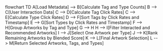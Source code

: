 flowchart TD
    A[Load Metadata] --> B[Calculate Tag and Type Counts]
    B --> C[User Interaction Data]
    C --> D[Calculate Tag Click Rates]
    C --> E[Calculate Type Click Rates]
    D --> F[Sort Tags by Click Rates and Timestamp]
    E --> G[Sort Types by Click Rates and Timestamp]
    F --> H[Group Artworks by Tag and Type]
    G --> H
    H --> I[Filter Interacted and Recommended Artworks]
    I --> J[Select One Artwork per Type]
    J --> K[Rank Remaining Artworks by Blended Score]
    K --> L[Final Artwork Selection]
    L --> M[Return Selected Artworks, Tags, and Types]
